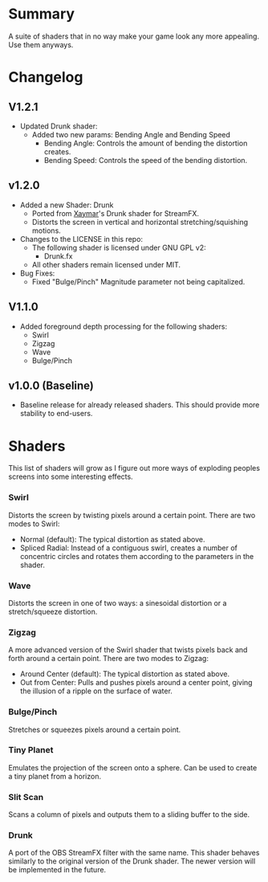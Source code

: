 # Summary

A suite of shaders that in no way make your game look any more appealing. Use them anyways.

# Changelog
## V1.2.1
- Updated Drunk shader:
  - Added two new params: Bending Angle and Bending Speed
    - Bending Angle: Controls the amount of bending the distortion creates.
    - Bending Speed: Controls the speed of the bending distortion.
## v1.2.0 
- Added a new Shader: Drunk
  - Ported from [Xaymar](https://github.com/Xaymar)'s Drunk shader for StreamFX.
  - Distorts the screen in vertical and horizontal stretching/squishing motions.
- Changes to the LICENSE in this repo:
  - The following shader is licensed under GNU GPL v2:
    - Drunk.fx
  - All other shaders remain licensed under MIT.
- Bug Fixes:
  - Fixed "Bulge/Pinch" Magnitude parameter not being capitalized.


## V1.1.0
- Added foreground depth processing for the following shaders:
  - Swirl
  - Zigzag
  - Wave
  - Bulge/Pinch

## v1.0.0 (Baseline)

- Baseline release for already released shaders. This should provide more stability to end-users.

# Shaders

This list of shaders will grow as I figure out more ways of exploding peoples screens into some interesting effects.

### Swirl

Distorts the screen by twisting pixels around a certain point. There are two modes to Swirl:

- Normal (default): The typical distortion as stated above.
- Spliced Radial: Instead of a contiguous swirl, creates a number of concentric circles and rotates them according to the parameters in the shader.

### Wave

Distorts the screen in one of two ways: a sinesoidal distortion or a stretch/squeeze distortion.

### Zigzag

A more advanced version of the Swirl shader that twists pixels back and forth around a certain point. There are two modes to Zigzag:

- Around Center (default): The typical distortion as stated above.
- Out from Center: Pulls and pushes pixels around a center point, giving the illusion of a ripple on the surface of water.

### Bulge/Pinch

Stretches or squeezes pixels around a certain point.

### Tiny Planet

Emulates the projection of the screen onto a sphere. Can be used to create a tiny planet from a horizon.

### Slit Scan

Scans a column of pixels and outputs them to a sliding buffer to the side.


### Drunk

A port of the OBS StreamFX filter with the same name. This shader behaves similarly to the
original version of the Drunk shader. The newer version will be implemented in the future.